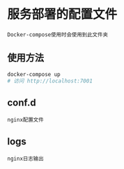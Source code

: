 # 服务部署的配置文件

    Docker-compose使用时会使用到此文件夹

## 使用方法

```bash
docker-compose up
# 访问 http://localhost:7001
```

## conf.d

    nginx配置文件

## logs

    nginx日志输出
